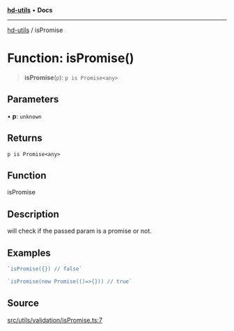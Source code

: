 [**hd-utils**](../README.md) • **Docs**

***

[hd-utils](../globals.md) / isPromise

# Function: isPromise()

> **isPromise**(`p`): `p is Promise<any>`

## Parameters

• **p**: `unknown`

## Returns

`p is Promise<any>`

## Function

isPromise

## Description

will check if the passed param is a promise or not.

## Examples

```ts
`isPromise({}) // false`
```

```ts
`isPromise(new Promise(()=>{})) // true`
```

## Source

[src/utils/validation/isPromise.ts:7](https://github.com/AhmadHddad/h-utils/blob/5c76ff5de068cee019fc632d9da2e395721bb48f/src/utils/validation/isPromise.ts#L7)
